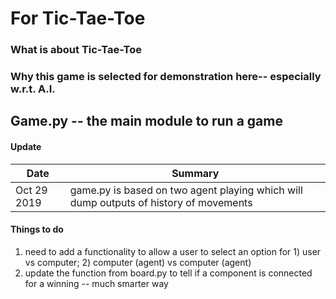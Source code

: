 # For Tic-Tae-Toe
### What is about Tic-Tae-Toe
### Why this game is selected for demonstration here-- especially w.r.t. A.I.

## Game.py --  the main module to run a game
#### Update
|Date | Summary|
| ------ | ------ |
|Oct 29 2019 | game.py is based on two agent playing which will dump outputs of history of movements  |
#### Things to do
1. need to add a functionality to allow a user to select an option for 1) user vs computer; 2) computer (agent) vs computer (agent)
2. update the function from board.py to tell if a component is connected for a winning -- much smarter way 
